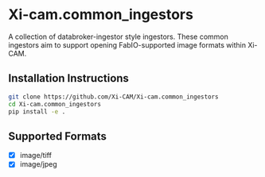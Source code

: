 # Xi-cam.common_ingestors

A collection of databroker-ingestor style ingestors. These common ingestors aim to support opening FabIO-supported image formats within Xi-CAM.

## Installation Instructions

```bash
git clone https://github.com/Xi-CAM/Xi-cam.common_ingestors
cd Xi-cam.common_ingestors
pip install -e .
```

## Supported Formats

- [x] image/tiff
- [x] image/jpeg
